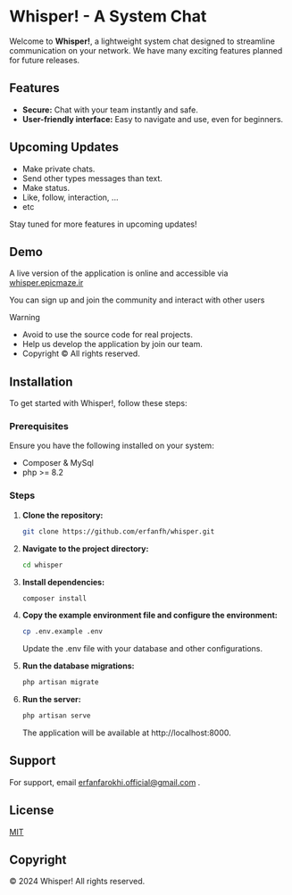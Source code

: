 # Whisper! - A System Chat

Welcome to **Whisper!**, a lightweight system chat designed to streamline communication on your network. We have many exciting features planned for future releases.

## Features

- **Secure:** Chat with your team instantly and safe.
- **User-friendly interface:** Easy to navigate and use, even for beginners.

## Upcoming Updates

- Make private chats.
- Send other types messages than text.
- Make status.
- Like, follow, interaction, ...
- etc

Stay tuned for more features in upcoming updates!

## Demo

A live version of the application is online and accessible via [whisper.epicmaze.ir]() 

You can sign up and join the community and interact with other users

> [!WARNING]  
> - Avoid to use the source code for real projects.
> - Help us develop the application by join our team.
> - Copyright © All rights reserved.

## Installation

To get started with Whisper!, follow these steps:

### Prerequisites

Ensure you have the following installed on your system:

- Composer & MySql
- php >= 8.2

### Steps

1. **Clone the repository:**

   ```bash
   git clone https://github.com/erfanfh/whisper.git
   ```

2. **Navigate to the project directory:**

   ```bash
   cd whisper
   ```

3. **Install dependencies:**

   ```bash
   composer install
   ```
4. **Copy the example environment file and configure the environment:**

   ```bash
   cp .env.example .env
   ```
   Update the .env file with your database and other configurations.

5. **Run the database migrations:**

   ```bash
   php artisan migrate
   ```
6. **Run the server:**

   ```bash
   php artisan serve
   ```
   The application will be available at http://localhost:8000.

## Support

For support, email erfanfarokhi.official@gmail.com .

## License

[MIT](https://choosealicense.com/licenses/mit/)

## Copyright

© 2024 Whisper! All rights reserved.
